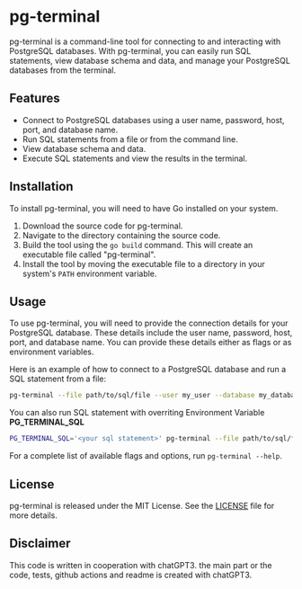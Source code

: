 # pg-terminal

pg-terminal is a command-line tool for connecting to and interacting with PostgreSQL databases. With pg-terminal, you can easily run SQL statements, view database schema and data, and manage your PostgreSQL databases from the terminal.

## Features

- Connect to PostgreSQL databases using a user name, password, host, port, and database name.
- Run SQL statements from a file or from the command line.
- View database schema and data.
- Execute SQL statements and view the results in the terminal.

## Installation

To install pg-terminal, you will need to have Go installed on your system.

1. Download the source code for pg-terminal.
2. Navigate to the directory containing the source code.
3. Build the tool using the `go build` command. This will create an executable file called "pg-terminal".
4. Install the tool by moving the executable file to a directory in your system's `PATH` environment variable.

## Usage

To use pg-terminal, you will need to provide the connection details for your PostgreSQL database. These details include the user name, password, host, port, and database name. You can provide these details either as flags or as environment variables.

Here is an example of how to connect to a PostgreSQL database and run a SQL statement from a file:
~~~ bash
pg-terminal --file path/to/sql/file --user my_user --database my_database --password my_password --port 5432 --ip 127.0.0.1
~~~

You can also run SQL statement with overriting Environment Variable **PG_TERMINAL_SQL**
~~~ bash
PG_TERMINAL_SQL='<your sql statement>' pg-terminal --file path/to/sql/file --user my_user --database my_database --password my_password --port 5432 --ip 127.0.0.1
~~~

For a complete list of available flags and options, run `pg-terminal --help`.

## License

pg-terminal is released under the MIT License. See the [LICENSE](LICENSE) file for more details.


## Disclaimer
This code is written in cooperation with chatGPT3. the main part or the code, tests, github actions and readme is created with chatGPT3. 